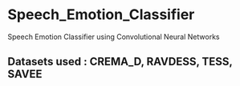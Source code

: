 # Speech_Emotion_Classifier
Speech Emotion Classifier using Convolutional Neural Networks

## Datasets used : CREMA_D, RAVDESS, TESS, SAVEE
